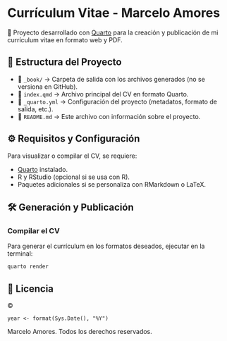 # **Currículum Vitae - Marcelo Amores**  

📌 Proyecto desarrollado con [Quarto](https://quarto.org/) para la creación y publicación de mi currículum vitae en formato web y PDF.  

## 📁 **Estructura del Proyecto**  
- 📂 `_book/` → Carpeta de salida con los archivos generados (no se versiona en GitHub).  
- 📄 `index.qmd` → Archivo principal del CV en formato Quarto.  
- 📄 `_quarto.yml` → Configuración del proyecto (metadatos, formato de salida, etc.).  
- 📄 `README.md` → Este archivo con información sobre el proyecto.  

## ⚙️ **Requisitos y Configuración**  
Para visualizar o compilar el CV, se requiere:  
- [Quarto](https://quarto.org/docs/get-started/) instalado.  
- R y RStudio (opcional si se usa con R).  
- Paquetes adicionales si se personaliza con RMarkdown o LaTeX.  

## 🛠 **Generación y Publicación**  
### **Compilar el CV**  
Para generar el currículum en los formatos deseados, ejecutar en la terminal:  
```sh
quarto render
```

## 📜 **Licencia**  
© 
```{r}
year <- format(Sys.Date(), "%Y")
```
Marcelo Amores. Todos los derechos reservados.  



